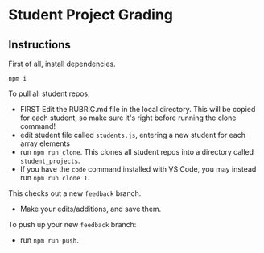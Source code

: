 # Student Project Grading

## Instructions

First of all, install dependencies.

  `npm i`

To pull all student repos, 
- FIRST Edit the RUBRIC.md file in the local directory.  This will be copied for each student, so make sure it's right before running the clone command!
- edit student file called `students.js`, entering a new student for each array elements
- run `npm run clone`.  This clones all student repos into a directory called `student_projects`.
- If you have the `code` command installed with VS Code, you may instead run `npm run clone 1`.

This checks out a new `feedback` branch. 
- Make your edits/additions, and save them.

To push up your new `feedback` branch:
- run `npm run push`.

